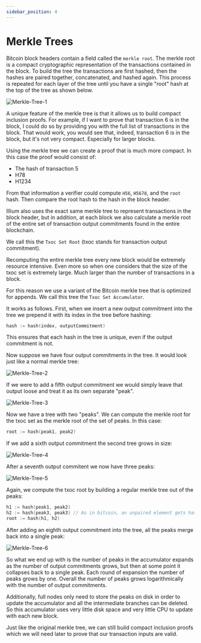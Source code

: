 ```yaml
---
sidebar_position: 4
---
```


# Merkle Trees

Bitcoin block headers contain a field called the `merkle root`. The merkle root is a compact cryptographic representation of 
the transactions contained in the block. To build the tree the transactions are first hashed, then the hashes are paired
together, concatenated, and hashed again. This process is repeated for each layer of the tree until you have a single "root"
hash at the top of the tree as shown below.

![Merkle-Tree-1](/img/Merkle-Tree-1.png)

A unique feature of the merkle tree is that it allows us to build compact inclusion proofs. For example, if I want to
prove that transaction 6 is in the block, I could do so by providing you with the full list of transactions in the block.
That would work, you would see that, indeed, transaction 6 is in the block, but it's not very compact. Especially
for larger blocks. 

Using the merkle tree we can create a proof that is much more compact. In this case the proof would consist of:
- The hash of transaction 5
- H78
- H1234

From that information a verifier could compute `H56`, `H5678`, and the `root` hash. Then compare the root hash to the hash in
the block header. 

Illium also uses the exact same merkle tree to represent transactions in the block header, but in addition, at each block
we also calculate a merkle root of the entire set of transaction output commitments found in the entire blockchain. 

We call this the `Txoc Set Root` (txoc stands for transaction output commitment).

Recomputing the entire merkle tree every new block would be extremely resource intensive. Even more so when one considers
that the size of the txoc set is extremely large. Much larger than the number of transactions in a block. 

For this reason we use a variant of the Bitcoin merkle tree that is optimized for appends. We call this tree the `Txoc
Set Accumulator`.

It works as follows. First, when we insert a new output commitment into the tree we prepend it with its index in the tree before
hashing:

```go
hash := hash(index, outputCommitment)
```

This ensures that each hash in the tree is unique, even if the output commitment is not. 

Now suppose we have four output commitments in the tree. It would look just like a normal merkle tree:

![Merkle-Tree-2](/img/Merkle-Tree-2.png)

If we were to add a fifth output commitment we would simply leave that output loose and treat it as its own separate "peak". 

![Merkle-Tree-3](/img/Merkle-Tree-3.png)

Now we have a tree with two "peaks". We can compute the merkle root for the txoc set as the
merkle root of the set of peaks. In this case:

```go
root := hash(peak1, peak2)
```

If we add a sixth output commitment the second tree grows in size:

![Merkle-Tree-4](/img/Merkle-Tree-4.png)

After a seventh output commitent we now have three peaks:

![Merkle-Tree-5](/img/Merkle-Tree-5.png)

Again, we compute the txoc root by building a regular merkle tree out of the peaks:

```go
h1 := hash(peak1, peak2)
h2 := hash(peak3, peak3) // As in bitcoin, an unpaired element gets hashed with itself.
root := hash(h1, h2)
```

After adding an eighth output commitment into the tree, all the peaks merge back into a single peak:

![Merkle-Tree-6](/img/Merkle-Tree-6.png)

So what we end up with is the number of peaks in the accumulator expands as the number of output commitments grows, but then
at some point it collapses back to a single peak. Each round of expansion the number of peaks grows by one. Overall the number
of peaks grows logarithmically with the number of output commitments. 

Additionally, full nodes only need to store the peaks on disk in order to update the accumulator and all the intermediate
branches can be deleted. So this accumulator uses very little disk space and very little CPU to update with each new block.

Just like the original merkle tree, we can still build compact inclusion proofs which we will need later to prove
that our transaction inputs are valid.
